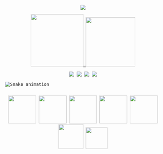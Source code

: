 <samp>
 <p align="center">
  <a href="https://github.com/flaviapaiva234/readme-typing-svg"><img src="https://readme-typing-svg.herokuapp.com?font=Arial&center=true&lines=Hi+👋+I'm+Flávia+Paiva+🌸"></a>
</p>

<div align="center">
  <a href="https://github.com/flaviapaiva234">
  <img height="170em" src="https://github-readme-stats.vercel.app/api?username=flaviapaiva234&show_icons=true&theme=synthwave&include_all_commits=true&count_private=true"/>
  <img height="160em" src="https://github-readme-stats.vercel.app/api/top-langs/?username=flaviapaiva234&layout=compact&langs_count=7&theme=dracula"/>
</div>
 
 <div> 
  <p align="center">
  <a href="https://www.linkedin.com/in/flaviapaiva234/" target="_blank"><img src="https://img.shields.io/badge/-LinkedIn-%230077B5?style=for-the-badge&logo=linkedin&logoColor=white" target="_blank"></a> 
 <a href="https://www.instagram.com/flaviapaiva234/" target="_blank"><img src="https://img.shields.io/badge/-Instagram-%23E4405F?style=for-the-badge&logo=instagram&logoColor=white" target="_blank"></a>
 <a href="Flávia Paiva#0382" target="_blank"><img src="https://img.shields.io/badge/Discord-7289DA?style=for-the-badge&logo=discord&logoColor=white" target="_blank"></a> 
  <a href = "mailto:flaviapaiva234@gmail.com"><img src="https://img.shields.io/badge/-Gmail-%23333?style=for-the-badge&logo=gmail&logoColor=white" target="_blank"></a>

</p>
 
  ![Snake animation](https://github.com/flaviapaiva234/flaviapaiva234/blob/output/github-contribution-grid-snake.svg)
  
</div>
  
 ##
  <p align="center">
   
<img height="90em" src="https://cdn.jsdelivr.net/gh/devicons/devicon/icons/java/java-original-wordmark.svg" />        
<img height="90em" src="https://cdn.jsdelivr.net/gh/devicons/devicon/icons/linkedin/linkedin-original-wordmark.svg" />
<img height="90em" src="https://cdn.jsdelivr.net/gh/devicons/devicon/icons/androidstudio/androidstudio-original-wordmark.svg" />
<img height="90em" src="https://cdn.jsdelivr.net/gh/devicons/devicon/icons/gradle/gradle-plain-wordmark.svg" />
<img height="90em" src="https://cdn.jsdelivr.net/gh/devicons/devicon/icons/kotlin/kotlin-original-wordmark.svg" />
<img height="80em" src="https://cdn.jsdelivr.net/gh/devicons/devicon/icons/git/git-original-wordmark.svg" />
<img height="70em" src="https://cdn.jsdelivr.net/gh/devicons/devicon/icons/github/github-original-wordmark.svg" />
 </p> 
 

 
  

          






